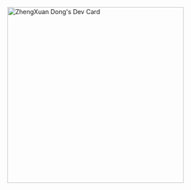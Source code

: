 <a href="https://app.daily.dev/seandong"><img src="https://api.daily.dev/devcards/cdcf31089dc743ebb6477465b8185f30.png?r=4qk" width="400" alt="ZhengXuan Dong's Dev Card"/></a>
